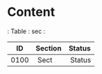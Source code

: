 Content
====

: Table : sec :


| ID | Section | Status |
| -- | --------| -------|
| 0100 | Sect | Status |
